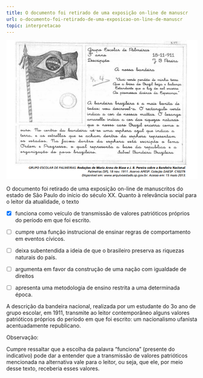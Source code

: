 ```yaml
---
title: O documento foi retirado de uma exposição on-line de manuscr
url: o-documento-foi-retirado-de-uma-exposicao-on-line-de-manuscr
topic: interpretacao
---
```



![](b915dc08-b9e5-cc0a-614a-ce214a2699e8.png)

O documento foi retirado de uma exposição on-line de manuscritos do estado de São Paulo do início do século XX. Quanto à relevância social para o leitor da atualidade, o texto



- [x] funciona como veículo de transmissão de valores patrióticos próprios do período em que foi escrito.
- [ ] cumpre uma função instrucional de ensinar regras de comportamento em eventos cívicos.
- [ ] deixa subentendida a ideia de que o brasileiro preserva as riquezas naturais do país.
- [ ] argumenta em favor da construção de uma nação com igualdade de direitos
- [ ] apresenta uma metodologia de ensino restrita a uma determinada época.


A descrição da bandeira nacional, realizada por um estudante do 3o ano de grupo escolar, em 1911, transmite ao leitor contemporâneo alguns valores patrióticos próprios do período em que foi escrito: um nacionalismo ufanista acentuadamente republicano.

Observação:

Cumpre ressaltar que a escolha da palavra “funciona” (presente do indicativo) pode dar a entender que a transmissão de valores patrióticos mencionada na alternativa vale para o leitor, ou seja, que ele, por meio desse texto, receberia esses valores.
